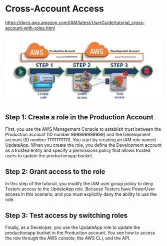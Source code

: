 # Cross-Account Access
<https://docs.aws.amazon.com/IAM/latest/UserGuide/tutorial_cross-account-with-roles.html>

![Cross Accounts Access](cross-accounts-access.png)

## Step 1: Create a role in the Production Account
First, you use the AWS Management Console to establish trust between the Production account (ID number 999999999999) and the Development account (ID number 111111111111). You start by creating an IAM role named UpdateApp. When you create the role, you define the Development account as a trusted entity and specify a permissions policy that allows trusted users to update the productionapp bucket.

## Step 2: Grant access to the role
In this step of the tutorial, you modify the IAM user group policy to deny Testers access to the UpdateApp role. Because Testers have PowerUser access in this scenario, and you must explicitly deny the ability to use the role.

## Step 3: Test access by switching roles
Finally, as a Developer, you use the UpdateApp role to update the productionapp bucket in the Production account. You see how to access the role through the AWS console, the AWS CLI, and the API.